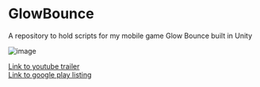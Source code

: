 # GlowBounce
A repository to hold scripts for my mobile game Glow Bounce built in Unity

![image](https://user-images.githubusercontent.com/72180759/175797058-2e7f985f-1c68-4a35-99c5-9a8b28d4035a.png)

[Link to youtube trailer](https://www.youtube.com/watch?v=tNI68VBwzDc)  
[Link to google play listing](https://play.google.com/store/apps/details?id=com.AuFries.GlowBounce&hl=en_US&gl=US)
